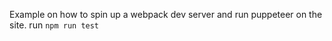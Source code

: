 Example on how to spin up a webpack dev server and run puppeteer on the site.
run ```npm run test```